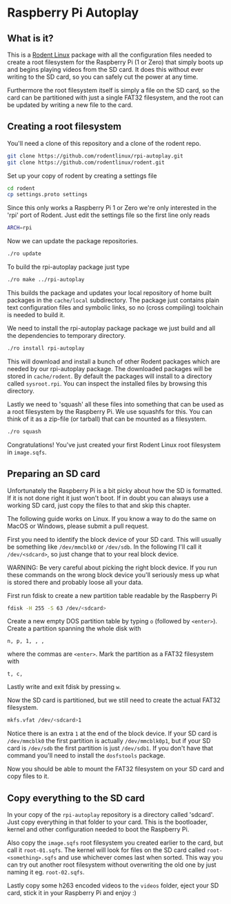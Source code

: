 Raspberry Pi Autoplay
=====================

What is it?
-----------
This is a [Rodent Linux](http://rodentlinux.org) package with all the
configuration files needed to create a root filesystem for the Raspberry
Pi (1 or Zero) that simply boots up and begins playing videos from the
SD card.
It does this without ever writing to the SD card, so you can safely cut
the power at any time.

Furthermore the root filesystem itself is simply a file on the SD card,
so the card can be partitioned with just a single FAT32 filesystem, and
the root can be updated by writing a new file to the card.

Creating a root filesystem
--------------------------
You'll need a clone of this repository and a clone of the rodent repo.
```sh
git clone https://github.com/rodentlinux/rpi-autoplay.git
git clone https://github.com/rodentlinux/rodent.git
```

Set up your copy of rodent by creating a settings file
```sh
cd rodent
cp settings.proto settings
```

Since this only works a Raspberry Pi 1 or Zero we're only interested
in the 'rpi' port of Rodent. Just edit the settings file so the first
line only reads
```sh
ARCH=rpi
```

Now we can update the package repositories.
```sh
./ro update
```

To build the rpi-autoplay package just type
```sh
./ro make ../rpi-autoplay
```
This builds the package and updates your local repository of home built
packages in the `cache/local` subdirectory. The package just contains
plain text configuration files and symbolic links, so no (cross compiling)
toolchain is needed to build it.

We need to install the rpi-autoplay package package we just build and
all the dependencies to temporary directory.
```sh
./ro install rpi-autoplay
```
This will download and install a bunch of other Rodent packages which are
needed by our rpi-autoplay package. The downloaded packages will be stored
in `cache/rodent`. By default the packages will install to a directory
called `sysroot.rpi`.
You can inspect the installed files by browsing this directory.

Lastly we need to 'squash' all these files into something that can be used
as a root filesystem by the Raspberry Pi. We use squashfs for this. You can
think of it as a zip-file (or tarball) that can be mounted as a filesystem.
```sh
./ro squash
```
Congratulations! You've just created your first Rodent Linux root filesystem
in `image.sqfs`.


Preparing an SD card
-----------------------

Unfortunately the Raspberry Pi is a bit picky about how the SD is
formatted. If it is not done right it just won't boot. If in doubt you
can always use a working SD card, just copy the files to that and skip
this chapter.

The following guide works on Linux. If you know a way to do the same on
MacOS or Windows, please submit a pull request.

First you need to identify the block device of your SD card. This will
usually be something like `/dev/mmcblk0` or `/dev/sdb`. In the following
I'll call it `/dev/<sdcard>`, so just change that to your real block device.

WARNING: Be very careful about picking the right block device. If you run these
commands on the wrong block device you'll seriously mess up what is stored
there and probably loose all your data.

First run fdisk to create a new partition table readable by the Raspberry Pi
```sh
fdisk -H 255 -S 63 /dev/<sdcard>
```

Create a new empty DOS partition table by typing `o` (followed by `<enter>`).
Create a partition spanning the whole disk with
```
n, p, 1, , ,
```
where the commas are `<enter>`.
Mark the partition as a FAT32 filesystem with
```
t, c,
```
Lastly write and exit fdisk by pressing `w`.

Now the SD card is partitioned, but we still need to create the actual FAT32
filesystem.
```sh
mkfs.vfat /dev/<sdcard>1
```
Notice there is an extra `1` at the end of the block device. If your
SD card is `/dev/mmcblk0` the first partition is actually `/dev/mmcblk0p1`,
but if your SD card is `/dev/sdb` the first partition is just `/dev/sdb1`.
If you don't have that command you'll need to install the `dosfstools`
package.

Now you should be able to mount the FAT32 filesystem on your SD card
and copy files to it.


Copy everything to the SD card
------------------------------

In your copy of the `rpi-autoplay` repository is a directory called 'sdcard'.
Just copy everything in that folder to your card. This is the bootloader,
kernel and other configuration needed to boot the Raspberry Pi.

Also copy the `image.sqfs` root filesystem you created earlier to the card,
but call it `root-01.sqfs`. The kernel will look for files on
the SD card called `root-<something>.sqfs` and use whichever comes
last when sorted. This way you can try out another root filesystem without
overwriting the old one by just naming it eg. `root-02.sqfs`.

Lastly copy some h263 encoded videos to the `videos` folder, eject your
SD card, stick it in your Raspberry Pi and enjoy :)
